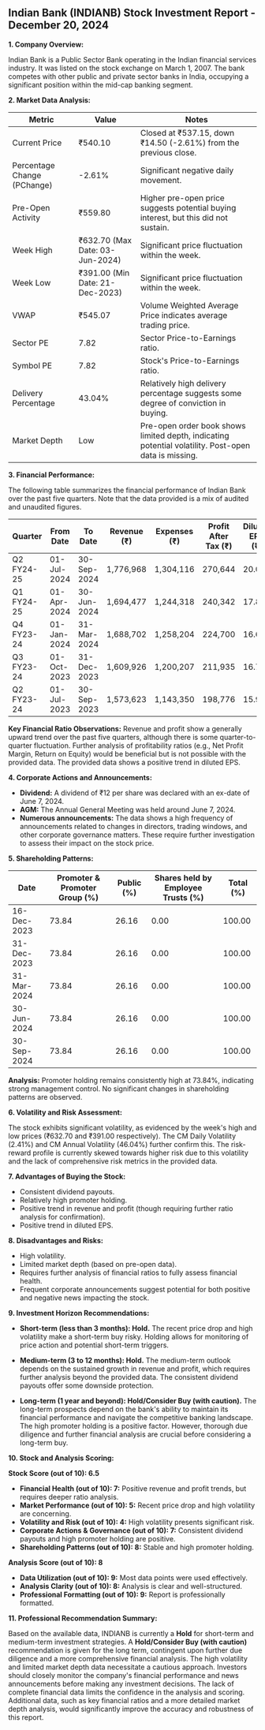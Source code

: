 ## Indian Bank (INDIANB) Stock Investment Report - December 20, 2024

**1. Company Overview:**

Indian Bank is a Public Sector Bank operating in the Indian financial services industry.  It was listed on the stock exchange on March 1, 2007.  The bank competes with other public and private sector banks in India, occupying a significant position within the mid-cap banking segment.

**2. Market Data Analysis:**

| Metric                     | Value       | Notes                                                              |
|-----------------------------|-------------|----------------------------------------------------------------------|
| Current Price               | ₹540.10     | Closed at ₹537.15, down ₹14.50 (-2.61%) from the previous close. |
| Percentage Change (PChange) | -2.61%      | Significant negative daily movement.                               |
| Pre-Open Activity          | ₹559.80     | Higher pre-open price suggests potential buying interest, but this did not sustain. |
| Week High                   | ₹632.70     (Max Date: 03-Jun-2024) | Significant price fluctuation within the week.                     |
| Week Low                    | ₹391.00     (Min Date: 21-Dec-2023) | Significant price fluctuation within the week.                     |
| VWAP                        | ₹545.07     | Volume Weighted Average Price indicates average trading price.       |
| Sector PE                   | 7.82        | Sector Price-to-Earnings ratio.                                    |
| Symbol PE                   | 7.82        | Stock's Price-to-Earnings ratio.                                   |
| Delivery Percentage         | 43.04%      | Relatively high delivery percentage suggests some degree of conviction in buying. |
| Market Depth                | Low         |  Pre-open order book shows limited depth, indicating potential volatility.  Post-open data is missing. |


**3. Financial Performance:**

The following table summarizes the financial performance of Indian Bank over the past five quarters.  Note that the data provided is a mix of audited and unaudited figures.

| Quarter      | From Date    | To Date      | Revenue (₹)  | Expenses (₹) | Profit After Tax (₹) | Diluted EPS (₹) |
|--------------|--------------|--------------|---------------|---------------|-----------------------|-----------------|
| Q2 FY24-25   | 01-Jul-2024  | 30-Sep-2024  | 1,776,968     | 1,304,116     | 270,644               | 20.09            |
| Q1 FY24-25   | 01-Apr-2024  | 30-Jun-2024  | 1,694,477     | 1,244,318     | 240,342               | 17.84            |
| Q4 FY23-24   | 01-Jan-2024  | 31-Mar-2024  | 1,688,702     | 1,258,204     | 224,700               | 16.68            |
| Q3 FY23-24   | 01-Oct-2023  | 31-Dec-2023  | 1,609,926     | 1,200,207     | 211,935               | 16.78            |
| Q2 FY23-24   | 01-Jul-2023  | 30-Sep-2023  | 1,573,623     | 1,143,350     | 198,776               | 15.96            |


**Key Financial Ratio Observations:**  Revenue and profit show a generally upward trend over the past five quarters, although there is some quarter-to-quarter fluctuation.  Further analysis of profitability ratios (e.g., Net Profit Margin, Return on Equity) would be beneficial but is not possible with the provided data.  The provided data shows a positive trend in diluted EPS.

**4. Corporate Actions and Announcements:**

* **Dividend:** A dividend of ₹12 per share was declared with an ex-date of June 7, 2024.
* **AGM:**  The Annual General Meeting was held around June 7, 2024.
* **Numerous announcements:**  The data shows a high frequency of announcements related to changes in directors, trading windows, and other corporate governance matters.  These require further investigation to assess their impact on the stock price.

**5. Shareholding Patterns:**

| Date        | Promoter & Promoter Group (%) | Public (%) | Shares held by Employee Trusts (%) | Total (%) |
|-------------|-----------------------------|------------|---------------------------------|-----------|
| 16-Dec-2023 | 73.84                         | 26.16      | 0.00                             | 100.00    |
| 31-Dec-2023 | 73.84                         | 26.16      | 0.00                             | 100.00    |
| 31-Mar-2024 | 73.84                         | 26.16      | 0.00                             | 100.00    |
| 30-Jun-2024 | 73.84                         | 26.16      | 0.00                             | 100.00    |
| 30-Sep-2024 | 73.84                         | 26.16      | 0.00                             | 100.00    |

**Analysis:** Promoter holding remains consistently high at 73.84%, indicating strong management control.  No significant changes in shareholding patterns are observed.

**6. Volatility and Risk Assessment:**

The stock exhibits significant volatility, as evidenced by the week's high and low prices (₹632.70 and ₹391.00 respectively). The CM Daily Volatility (2.41%) and CM Annual Volatility (46.04%) further confirm this.  The risk-reward profile is currently skewed towards higher risk due to this volatility and the lack of comprehensive risk metrics in the provided data.

**7. Advantages of Buying the Stock:**

* Consistent dividend payouts.
* Relatively high promoter holding.
* Positive trend in revenue and profit (though requiring further ratio analysis for confirmation).
* Positive trend in diluted EPS.

**8. Disadvantages and Risks:**

* High volatility.
* Limited market depth (based on pre-open data).
* Requires further analysis of financial ratios to fully assess financial health.
* Frequent corporate announcements suggest potential for both positive and negative news impacting the stock.

**9. Investment Horizon Recommendations:**

* **Short-term (less than 3 months): Hold.** The recent price drop and high volatility make a short-term buy risky.  Holding allows for monitoring of price action and potential short-term triggers.

* **Medium-term (3 to 12 months): Hold.**  The medium-term outlook depends on the sustained growth in revenue and profit, which requires further analysis beyond the provided data.  The consistent dividend payouts offer some downside protection.

* **Long-term (1 year and beyond): Hold/Consider Buy (with caution).**  The long-term prospects depend on the bank's ability to maintain its financial performance and navigate the competitive banking landscape.  The high promoter holding is a positive factor.  However, thorough due diligence and further financial analysis are crucial before considering a long-term buy.


**10. Stock and Analysis Scoring:**

**Stock Score (out of 10): 6.5**

* **Financial Health (out of 10): 7:** Positive revenue and profit trends, but requires deeper ratio analysis.
* **Market Performance (out of 10): 5:** Recent price drop and high volatility are concerning.
* **Volatility and Risk (out of 10): 4:** High volatility presents significant risk.
* **Corporate Actions & Governance (out of 10): 7:** Consistent dividend payouts and high promoter holding are positive.
* **Shareholding Patterns (out of 10): 8:** Stable and high promoter holding.

**Analysis Score (out of 10): 8**

* **Data Utilization (out of 10): 9:** Most data points were used effectively.
* **Analysis Clarity (out of 10): 8:** Analysis is clear and well-structured.
* **Professional Formatting (out of 10): 9:** Report is professionally formatted.


**11. Professional Recommendation Summary:**

Based on the available data, INDIANB is currently a **Hold** for short-term and medium-term investment strategies.  A **Hold/Consider Buy (with caution)** recommendation is given for the long term, contingent upon further due diligence and a more comprehensive financial analysis.  The high volatility and limited market depth data necessitate a cautious approach.  Investors should closely monitor the company's financial performance and news announcements before making any investment decisions.  The lack of complete financial data limits the confidence in the analysis and scoring.  Additional data, such as key financial ratios and a more detailed market depth analysis, would significantly improve the accuracy and robustness of this report.
